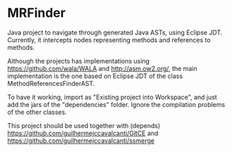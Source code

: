 # MRFinder
Java project to navigate through generated Java ASTs, using Eclipse JDT. Currently, it intercepts nodes representing methods and references to methods.

Although the projects has implementations using https://github.com/wala/WALA and http://asm.ow2.org/, 
the main implementation is the one based on Eclipse JDT of the class MethodReferencesFinderAST.

To have it working, import as "Existing project into Workspace", and just add the jars of the "dependencies" folder. 
Ignore the compilation problems of the other classes.

This project should be used together with (depends) https://github.com/guilhermejccavalcanti/GitCE and https://github.com/guilhermejccavalcanti/ssmerge
